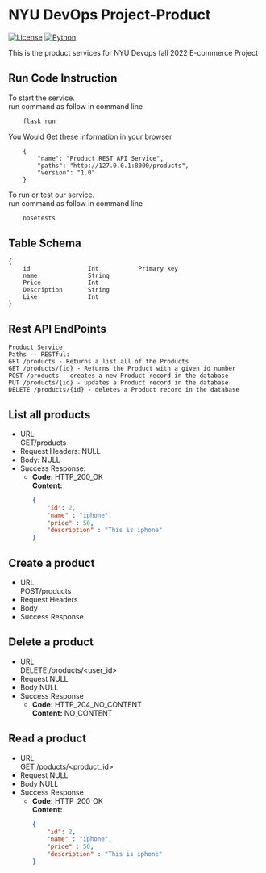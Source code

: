 # NYU DevOps Project-Product

[![License](https://img.shields.io/badge/License-Apache_2.0-blue.svg)](https://opensource.org/licenses/Apache-2.0)
[![Python](https://img.shields.io/badge/Language-Python-blue.svg)](https://python.org/)

This is the product services for NYU Devops fall 2022 E-commerce Project

## Run Code Instruction

To start the service.\
run command as follow in command line

```bash
    flask run
```

You Would Get these information in your browser

```
    {
        "name": "Product REST API Service", 
        "paths": "http://127.0.0.1:8000/products", 
        "version": "1.0"
    }
```

To run or test our service.\
run command as follow in command line

```bash
    nosetests
```

## Table Schema

```test
{
    id                Int           Primary key
    name              String          
    Price             Int
    Description       String
    Like              Int
}
```

## Rest API EndPoints

```
Product Service
Paths -- RESTful:
GET /products - Returns a list all of the Products
GET /products/{id} - Returns the Product with a given id number
POST /products - creates a new Product record in the database
PUT /products/{id} - updates a Product record in the database
DELETE /products/{id} - deletes a Product record in the database
```

## List all products
* URL <br>
  GET/products <br>
* Request Headers: NULL
* Body: NULL
* Success Response:
  * **Code:** HTTP_200_OK <br />
    **Content:** 
    ```json
    {
        "id": 2,
        "name" : "iphone",
        "price" : 50,
        "description" : "This is iphone"
    }
    ```

## Create a product
* URL <br>
  POST/products <br>
* Request Headers
* Body
* Success Response


## Delete a product
* URL <br>
  DELETE /products/<user_id>
* Request NULL
* Body NULL
* Success Response
  * **Code:** HTTP_204_NO_CONTENT <br />
    **Content:** 
    NO_CONTENT
  
## Read a product
* URL <br>
  GET /poducts/<product_id>
* Request NULL
* Body NULL
* Success Response
  * **Code:** HTTP_200_OK <br />
    **Content:** 
    ```json
    {
        "id": 2,
        "name" : "iphone",
        "price" : 50,
        "description" : "This is iphone"
    }
    ```

